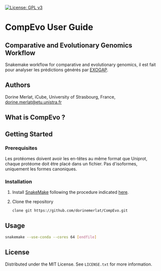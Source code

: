 [![License: GPL v3](https://img.shields.io/badge/License-GPLv3-blue.svg)](https://www.gnu.org/licenses/gpl-3.0)

# CompEvo User Guide
## Comparative and Evolutionary Genomics Workflow

Snakemake workflow for comparative and evolutionary genomics, il est fait pour analyser les prédictions générés par [EXOGAP](https://github.com/dorinemerlat/EXOGAP).

## Authors
Dorine Merlat, iCube, University of Strasbourg, France, dorine.merlat@etu.unistra.fr

## What is CompEvo ?

## Getting Started
### Prerequisites

Les protéomes doivent avoir les en-têtes au même format que Uniprot, chaque protéome doit être placé dans un fichier. Pas d'isoformes, uniquement les formes canoniques.

### Installation
1. Install [SnakeMake](https://snakemake.readthedocs.io/en/stable/) following the procedure indicated [here](https://snakemake.readthedocs.io/en/stable/getting_started/installation.html).

1. Clone the repository
    
    ```bash
    clone git https://github.com/dorinemerlat/CompEvo.git
    ```
    
## Usage

```bash
snakemake --use-conda --cores 64 [endfile]
```

## License

Distributed under the MIT License. See `LICENSE.txt` for more information.